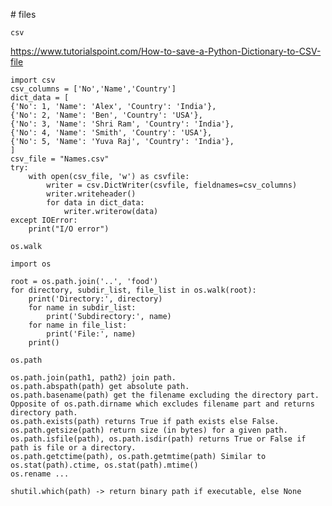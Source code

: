 
# files

`csv`

https://www.tutorialspoint.com/How-to-save-a-Python-Dictionary-to-CSV-file

	import csv
	csv_columns = ['No','Name','Country']
	dict_data = [
	{'No': 1, 'Name': 'Alex', 'Country': 'India'},
	{'No': 2, 'Name': 'Ben', 'Country': 'USA'},
	{'No': 3, 'Name': 'Shri Ram', 'Country': 'India'},
	{'No': 4, 'Name': 'Smith', 'Country': 'USA'},
	{'No': 5, 'Name': 'Yuva Raj', 'Country': 'India'},
	]
	csv_file = "Names.csv"
	try:
		with open(csv_file, 'w') as csvfile:
			writer = csv.DictWriter(csvfile, fieldnames=csv_columns)
			writer.writeheader()
			for data in dict_data:
				writer.writerow(data)
	except IOError:
		print("I/O error")


`os.walk`

	import os

	root = os.path.join('..', 'food')
	for directory, subdir_list, file_list in os.walk(root):
		print('Directory:', directory)
		for name in subdir_list:
			print('Subdirectory:', name)
		for name in file_list:
			print('File:', name)
		print()

`os.path`

	os.path.join(path1, path2) join path.
    os.path.abspath(path) get absolute path.
    os.path.basename(path) get the filename excluding the directory part. Opposite of os.path.dirname which excludes filename part and returns directory path.
    os.path.exists(path) returns True if path exists else False.
    os.path.getsize(path) return size (in bytes) for a given path.
    os.path.isfile(path), os.path.isdir(path) returns True or False if path is file or a directory.
    os.path.getctime(path), os.path.getmtime(path) Similar to os.stat(path).ctime, os.stat(path).mtime()
	os.rename ...

	shutil.which(path) -> return binary path if executable, else None

